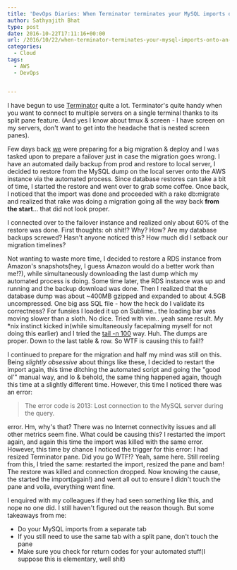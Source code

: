 ```yaml
---
title: 'DevOps Diaries: When Terminator terminates your MySQL imports onto an AWS Instance…'
author: Sathyajith Bhat
type: post
date: 2016-10-22T17:11:16+00:00
url: /2016/10/22/when-terminator-terminates-your-mysql-imports-onto-an-aws-instance/
categories:
  - Cloud
tags:
  - AWS
  - DevOps


---
```

I have begun to use <a href="https://launchpad.net/terminator" target="_blank">Terminator</a> quite a lot. Terminator's quite handy when you want to connect to multiple servers on a single terminal thanks to its split pane feature. (And yes I know about tmux & screen - I have screen on my servers, don't want to get into the headache that is nested screen panes).

Few days back <a href="https://styletag.com" target="_blank">we</a> were preparing for a big migration & deploy and I was tasked upon to prepare a failover just in case the migration goes wrong. I have an automated daily backup from prod and restore to local server, I decided to restore from the MySQL dump on the local server onto the AWS instance via the automated process. Since database restores can take a bit of time, I started the restore and went over to grab some coffee. Once back, I noticed that the import was done and proceeded with a rake db:migrate and realized that rake was doing a migration going all the way back **from the start**&#8230; that did not look proper.



I connected over to the failover instance and realized only about 60% of the restore was done. First thoughts: oh shit!? Why? How? Are my database backups screwed? Hasn't anyone noticed this? How much did I setback our migration timelines?

Not wanting to waste more time, I decided to restore a RDS instance from Amazon's snapshots(hey, I guess Amazon would do a better work than me!?), while simultaneously downloading the last dump which my automated process is doing. Some time later, the RDS instance was up and running and the backup download was done. Then I realized that the database dump was about ~400MB gzipped and expanded to about 4.5GB uncompressed. One big ass SQL file - how the heck do I validate its correctness? For funsies I loaded it up on Sublime.. the loading bar was moving slower than a sloth. No dice. Tried with vim.. yeah same result. My *nix instinct kicked in(while simultaneously facepalming myself for not doing this earlier) and I tried the <a href="https://en.wikipedia.org/wiki/Tail_(Unix)" target="_blank">tail -n 100</a> way. Huh. The dumps are proper. Down to the last table & row. So WTF is causing this to fail!?

I continued to prepare for the migration and half my mind was still on this. Being _slightly obsessive_ about things like these, I decided to restart the import again, this time ditching the automated script and going the "good ol'" manual way, and lo & behold, the same thing happened again, though this time at a slightly different time. However, this time I noticed there was an error:

> The error code is 2013: Lost connection to the MySQL server during the query.

error. Hm, why's that? There was no Internet connectivity issues and all other metrics seem fine. What could be causing this? I restarted the import again, and again this time the import was killed with the same error. However, this time by chance I noticed the trigger for this error: I had resized Terminator pane. Did you go WTF!? Yeah, same here. Still reeling from this, I tried the same: restarted the import, resized the pane and bam! The restore was killed and connection dropped. Now knowing the cause, the started the import(again!) and went all out to ensure I didn't touch the pane and voila, everything went fine.

I enquired with my colleagues if they had seen something like this, and nope no one did. I still haven't figured out the reason though. But some takeaways from me:

  * Do your MySQL imports from a separate tab
  * If you still need to use the same tab with a split pane, don't touch the pane
  * Make sure you check for return codes for your automated stuff(I suppose this is elementary, well shit)
